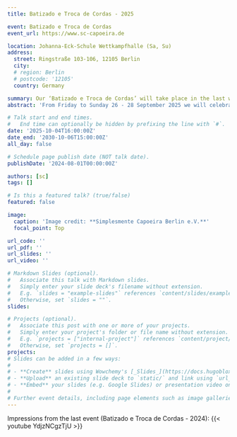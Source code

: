 ```yaml
---
title: Batizado e Troca de Cordas - 2025

event: Batizado e Troca de Cordas
event_url: https://www.sc-capoeira.de

location: Johanna-Eck-Schule Wettkampfhalle (Sa, Su)
address:
  street: Ringstraße 103-106, 12105 Berlin 
  city:  
  # region: Berlin
  # postcode: '12105'
  country: Germany 

summary: Our ‘Batizado e Troca de Cordas’ will take place in the last weekend of September. Our **Mestre Bala** from Madrid will charge us with three days of great workshops, technique and energy.
abstract: 'From Friday to Sunday 26 - 28 September 2025 we will celebrate Capoeira with you. Everyone is cordially invited to join us!'

# Talk start and end times.
#   End time can optionally be hidden by prefixing the line with `#`.
date: '2025-10-04T16:00:00Z'
date_end: '2030-10-06T15:00:00Z'
all_day: false

# Schedule page publish date (NOT talk date).
publishDate: '2024-08-01T00:00:00Z'

authors: [sc]
tags: []

# Is this a featured talk? (true/false)
featured: false

image:
  caption: 'Image credit: **Simplesmente Capoeira Berlin e.V.**'
  focal_point: Top 

url_code: ''
url_pdf: ''
url_slides: ''
url_video: ''

# Markdown Slides (optional).
#   Associate this talk with Markdown slides.
#   Simply enter your slide deck's filename without extension.
#   E.g. `slides = "example-slides"` references `content/slides/example-slides.md`.
#   Otherwise, set `slides = ""`.
slides:

# Projects (optional).
#   Associate this post with one or more of your projects.
#   Simply enter your project's folder or file name without extension.
#   E.g. `projects = ["internal-project"]` references `content/project/deep-learning/index.md`.
#   Otherwise, set `projects = []`.
projects:
# Slides can be added in a few ways:
# 
# - **Create** slides using Wowchemy's [_Slides_](https://docs.hugoblox.com/managing-content/#create-slides) feature and link using `slides` parameter in the front matter of the talk file
# - **Upload** an existing slide deck to `static/` and link using `url_slides` parameter in the front matter of the talk file
# - **Embed** your slides (e.g. Google Slides) or presentation video on this page using [shortcodes](https://docs.hugoblox.com/writing-markdown-latex/).
# 
# Further event details, including page elements such as image galleries, can be added to the body of this page.
---
```

Impressions from the last event (Batizado e Troca de Cordas - 2024):
{{< youtube YdjzNCgzTjU >}}

<!-- ![The program of the 2025 Batizado e Troca de Corda from Simplesmente Capoeira Berlin e.V.](2025_batizado_flyer.jpeg) -->
